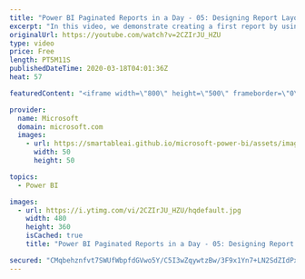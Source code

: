 ```yaml
---
title: "Power BI Paginated Reports in a Day - 05: Designing Report Layouts - Part 2"
excerpt: "In this video, we demonstrate creating a first report by using a wizard.  The Power BI Paginated Reports in a Day online course aims to empower you as a report author with the technical knowledge required to create, publish, and distribute Power BI paginated reports. We recommend you watch the videos"
originalUrl: https://youtube.com/watch?v=2CZIrJU_HZU
type: video
price: Free
length: PT5M11S
publishedDateTime: 2020-03-18T04:01:36Z
heat: 57

featuredContent: "<iframe width=\"800\" height=\"500\" frameborder=\"0\" src=\"https://www.youtube.com/embed/2CZIrJU_HZU\" allow=\"accelerometer; autoplay; encrypted-media; gyroscope; picture-in-picture\" allowfullscreen></iframe>"

provider:
  name: Microsoft
  domain: microsoft.com
  images:
    - url: https://smartableai.github.io/microsoft-power-bi/assets/images/organizations/microsoft.com-50x50.jpg
      width: 50
      height: 50

topics:
  - Power BI

images:
  - url: https://i.ytimg.com/vi/2CZIrJU_HZU/hqdefault.jpg
    width: 480
    height: 360
    isCached: true
    title: "Power BI Paginated Reports in a Day - 05: Designing Report Layouts - Part 2"

secured: "CMqbehznfvt7SWUfWbpfdGVwo5Y/C5I3wZqywtzBw/3F9x1Yn7+LN2SdZIdPxOQcdkchEBJrzupJG17Ud0aQosqtHhozNo1Ou5KtlBCdh4vN9TzJ+9sVB5w5lXtU/u8ASb6avVJoxGp+S40pousAOgRNddLYLXum+sEd4HX+yTD5ek9Pt+/3DoN5U0+xooZEgqvuYOC2xzvAQxCjLgtq6I89u7ngS+stuvzoOatFs0Bnw7qlWpZVfPRI0V0iBBf1ECUtpCSW31MQv78q1/Qyike+ncOdCtscxjrGQX55g+wOfMpDPNIFjCocz4Lucq/v3TgrXaKT7DnM/tMhgl431BS2NvihJtvpg9NqjQcVKTbJnNkM6zQnwgGuHHVPG3gjnZReWO7RHFzLVkXorP//wzDTbK6pmtwa3lvJ6eZzH/E=;lhducZ1kUew+tmPJnlV9SQ=="
---
```


